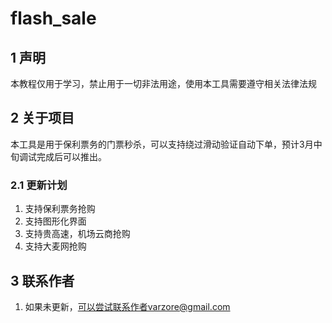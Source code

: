 # flash_sale

## 1 声明
本教程仅用于学习，禁止用于一切非法用途，使用本工具需要遵守相关法律法规


## 2 关于项目
本工具是用于保利票务的门票秒杀，可以支持绕过滑动验证自动下单，预计3月中旬调试完成后可以推出。


### 2.1 更新计划
1. 支持保利票务抢购
2. 支持图形化界面
3. 支持贵高速，机场云商抢购
4. 支持大麦网抢购

## 3 联系作者
1.  如果未更新，可以尝试联系作者varzore@gmail.com
